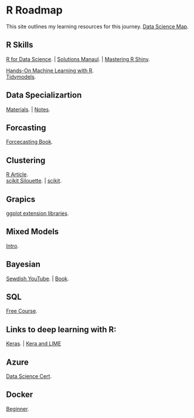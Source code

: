 # R Roadmap
This site outlines my learning resources for this journey.
[Data Science Map](https://scikit-learn.org/stable/tutorial/machine_learning_map/index.html).  
## R Skills  
[R for Data Science](https://r4ds.had.co.nz/introduction.html). |  [Solutions Manaul](https://jrnold.github.io/r4ds-exercise-solutions/). |   [Mastering R Shiny](https://mastering-shiny.org/).  
   

[Hands-On Machine Learning with R](https://bradleyboehmke.github.io/HOML/).  
[Tidymodels](https://www.tidymodels.org/start/).  

## Data Specializartion  
[Materials](http://datasciencespecialization.github.io/).  |   [Notes](http://sux13.github.io/DataScienceSpCourseNotes/).  
  

## Forcasting  
[Forcecasting Book](https://otexts.com/fpp2/the-forecast-package-in-r.html).  

## Clustering  
[R Article](https://uc-r.github.io/hc_clustering).  
[scikit Silouette](https://scikit-learn.org/stable/modules/generated/sklearn.metrics.silhouette_score.html).  |  [scikit](https://scikit-learn.org/stable/modules/clustering.html ).   
 

## Grapics
[ggplot extension libraries](https://exts.ggplot2.tidyverse.org/gallery/).  

## Mixed Models  
[Intro](https://m-clark.github.io/mixed-models-with-R/introduction.html#key-packages).  

## Bayesian  
[Sewdish YouTube](https://www.youtube.com/watch?v=3OJEae7Qb_o). |   [Book](https://statswithr.github.io/book/).   


## SQL  
[Free Course](https://datamovesme.com/2019/12/30/free-sql-for-data-science-course).  

## Links to deep learning with R:  
[Keras](https://blogs.rstudio.com/ai/posts/2018-01-11-keras-customer-churn). |  [Kera and LIME](https://iamkbpark.com/2018/01/22/deep-learning-with-keras-lime-in-r/)  


## Azure 
[Data Science Cert](https://docs.microsoft.com/en-us/learn/certifications/roles/data-scientist).  

## Docker  
[Beginner](https://www.udemy.com/course/learn-docker/learn/lecture/7838182#overview).  


